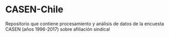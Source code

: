 # CASEN-Chile
Repositorio que contiene procesamiento y análisis de datos de la encuesta CASEN (años 1996-2017) sobre afiliación sindical
